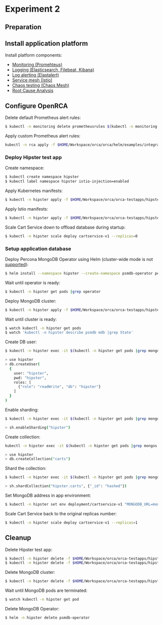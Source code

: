 # Experiment 2

## Preparation

## Install application platform

Install platform components:

- [Monitoring (Promehteus)](prometheus.md)
- [Logging (Elasticsearch, Filebeat, Kibana)](efk.md)
- [Log alerting (Elastalert)](elastlaert.md)
- [Service mesh (Istio)](istio.md)
- [Chaos testing (Chaos Mesh)](chaos-mesh.md)
- [Root Cause Analysis](orca.md)

## Configure OpenRCA

Delete default Prometheus alert rules:

```bash
$ kubectl -n monitoring delete prometheusrules $(kubectl -n monitoring get prometheusrules |awk '{print $1}')
```

Apply custom Prometheus alert rules:

```bash
kubectl -n rca apply -f $HOME/Workspace/orca/orca/helm/examples/integrations/rules.yaml
```

### Deploy Hipster test app

Create namespace:

```bash
$ kubectl create namespace hipster
$ kubectl label namespace hipster istio-injection=enabled
```

Apply Kubernetes manifests:

```bash
$ kubectl -n hipster apply -f $HOME/Workspace/orca/orca-testapps/hipster/kubernetes-manifests.yaml
```

Apply Istio manifests:

```bash
$ kubectl -n hipster apply -f $HOME/Workspace/orca/orca-testapps/hipster/istio-manifests.yaml
```

Scale Cart Service down to offload database during startup:

```bash
$ kubectl -n hipster scale deploy cartservice-v1 --replicas=0
```

### Setup application database

Deploy Percona MongoDB Operator using Helm (cluster-wide mode is not [supported](https://jira.percona.com/browse/K8SPSMDB-203)):

```bash
$ helm install --namespace hipster --create-namespace psmdb-operator percona/psmdb-operator --version 1.9.0 --set nodeSelector.role=exp-subject
```

Wait until operator is ready:

```bash
$ kubectl -n hipster get pods |grep operator
```

Deploy MongoDB cluster:

```bash
$ kubectl -n hipster apply -f $HOME/Workspace/orca/orca-testapps/hipster/mongodb-manifests.yaml
```

Wait until cluster is ready:

```bash
$ watch kubectl -n hipster get pods
$ watch 'kubectl -n hipster describe psmdb mdb |grep State'
```

Create DB user:

```bash
$ kubectl -n hipster exec -it $(kubectl -n hipster get pods |grep mongos |head -n1 |awk '{print $1}') -- mongo -u userAdmin -p userAdmin123456 --authenticationDatabase admin

> use hipster
> db.createUser(
  {
    user: "hipster",
    pwd: "hipster",
    roles: [
      {"role": "readWrite", "db": "hipster"}
    ]
  }
)
```

Enable sharding:

```bash
$ kubectl -n hipster exec -it $(kubectl -n hipster get pods |grep mongos |head -n1 |awk '{print $1}') -- mongo -u clusterAdmin -p clusterAdmin123456 --authenticationDatabase admin

> sh.enableSharding("hipster")
```

Create collection:

```bash
kubectl -n hipster exec -it $(kubectl -n hipster get pods |grep mongos |head -n1 |awk '{print $1}') -- mongo -u hipster -p hipster --authenticationDatabase hipster

> use hipster
> db.createCollection("carts")
```

Shard the collection:

```bash
$ kubectl -n hipster exec -it $(kubectl -n hipster get pods |grep mongos |head -n1 |awk '{print $1}') -- mongo -u clusterAdmin -p clusterAdmin123456 --authenticationDatabase admin

> sh.shardCollection("hipster.carts", {"_id": "hashed"})
```

Set MongoDB address in app environment:

```bash
$ kubectl -n hipster set env deployment/cartservice-v1 "MONGODB_URL=mongodb://hipster:hipster@mdb-mongos.hipster:27017/hipster"
```

Scale Cart Service back to the original replicas number:

```bash
$ kubectl -n hipster scale deploy cartservice-v1 --replicas=1
```

## Cleanup

Delete Hipster test app:

```bash
$ kubectl -n hipster delete -f $HOME/Workspace/orca/orca-testapps/hipster/kubernetes-manifests.yaml
$ kubectl -n hipster delete -f $HOME/Workspace/orca/orca-testapps/hipster/istio-manifests.yaml
```

Delete MongoDB cluster:

```bash
$ kubectl -n hipster delete -f $HOME/Workspace/orca/orca-testapps/hipster/mongodb-manifests.yaml
```

Wait until MongoDB pods are terminated:

```bash
$ watch kubectl -n hipster get pod
```

Delete MongoDB Operator:

```bash
$ helm -n hipster delete psmdb-operator
```
